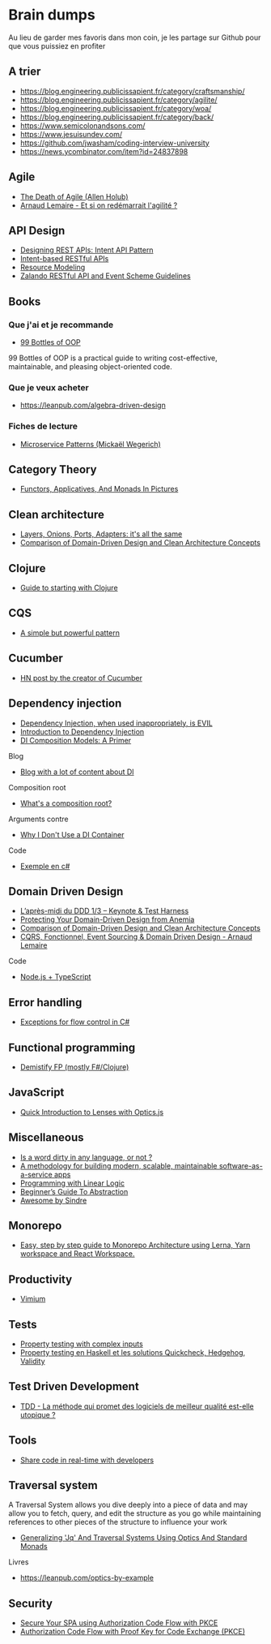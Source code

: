 # Brain dumps

Au lieu de garder mes favoris dans mon coin, je les partage sur Github pour que vous puissiez en profiter

## A trier

- https://blog.engineering.publicissapient.fr/category/craftsmanship/
- https://blog.engineering.publicissapient.fr/category/agilite/
- https://blog.engineering.publicissapient.fr/category/woa/
- https://blog.engineering.publicissapient.fr/category/back/
- https://www.semicolonandsons.com/
- https://www.jesuisundev.com/
- https://github.com/jwasham/coding-interview-university
- https://news.ycombinator.com/item?id=24837898

## Agile

- [The Death of Agile (Allen Holub)](https://www.youtube.com/watch?v=HZyRQ8Uhhmk)
- [Arnaud Lemaire - Et si on redémarrait l'agilité ?](https://www.youtube.com/watch?v=sZbmP0JZHBs)

## API Design

- [Designing REST APIs: Intent API Pattern](https://dzone.com/articles/rest-api-design-intent-api-pattern)
- [Intent-based RESTful APIs](https://blog.ecitele.com/intent-based-restful-apis)
- [Resource Modeling](https://www.thoughtworks.com/insights/blog/rest-api-design-resource-modeling)
- [Zalando RESTful API and Event Scheme Guidelines](https://opensource.zalando.com/restful-api-guidelines/)

## Books

### Que j'ai et je recommande

- [99 Bottles of OOP](https://sandimetz.com/99bottles)

99 Bottles of OOP is a practical guide to writing cost-effective, maintainable, and pleasing object-oriented code. 

### Que je veux acheter

- https://leanpub.com/algebra-driven-design

### Fiches de lecture

- [Microservice Patterns (Mickaël Wegerich)](https://medium.com/@mickalwegerich/fiche-de-lecture-microservice-patterns-chris-richardson-a622eb139f75)

## Category Theory

- [Functors, Applicatives, And Monads In Pictures](https://adit.io/posts/2013-04-17-functors,_applicatives,_and_monads_in_pictures.html)

## Clean architecture

- [Layers, Onions, Ports, Adapters: it's all the same](https://blog.ploeh.dk/2013/12/03/layers-onions-ports-adapters-its-all-the-same/)
- [Comparison of Domain-Driven Design and Clean Architecture Concepts](https://khalilstemmler.com/articles/software-design-architecture/domain-driven-design-vs-clean-architecture/)

## Clojure

- [Guide to starting with Clojure](https://grison.me/2020/04/04/starting-with-clojure/)

## CQS

- [A simple but powerful pattern](https://www.dotnetcurry.com/patterns-practices/1461/command-query-separation-cqs)

## Cucumber

- [HN post by the creator of Cucumber](https://news.ycombinator.com/item?id=10194242)

## Dependency injection

- [Dependency Injection, when used inappropriately, is EVIL](https://www.tonymarston.net/php-mysql/dependency-injection-is-evil.html)
- [Introduction to Dependency Injection](https://kariera.future-processing.pl/blog/introduction-to-dependency-injection/)
- [DI Composition Models: A Primer](https://blogs.cuttingedge.it/steven/posts/2019/di-composition-models-primer/)

Blog

- [Blog with a lot of content about DI](https://blogs.cuttingedge.it/steven/)

Composition root

- [What's a composition root?](https://blog.ploeh.dk/2011/07/28/CompositionRoot/)

Arguments contre

- [Why I Don't Use a DI Container](https://khalilstemmler.com/articles/software-design-architecture/coding-without-di-container/)

Code

- [Exemple en c#](https://github.com/timsommer/cqs-dotnetcurry-sample/tree/master/Cqs.SampleApp.Console/Cqs.SampleApp.Core/IoC)

## Domain Driven Design

- [L’après-midi du DDD 1/3 – Keynote & Test Harness](https://www.youtube.com/watch?v=qzygjKpFSq4)
- [Protecting Your Domain-Driven Design from Anemia](https://dzone.com/articles/protecting-your-domain-driven-design-from-anemia)
- [Comparison of Domain-Driven Design and Clean Architecture Concepts](https://khalilstemmler.com/articles/software-design-architecture/domain-driven-design-vs-clean-architecture/)
- [CQRS, Fonctionnel, Event Sourcing & Domain Driven Design - Arnaud Lemaire](https://www.youtube.com/watch?v=qBLtZN3p3FU)

Code
- [Node.js + TypeScript](https://github.com/stemmlerjs/white-label)

## Error handling

- [Exceptions for flow control in C#](https://enterprisecraftsmanship.com/posts/exceptions-for-flow-control/)

## Functional programming

- [Demistify FP (mostly F#/Clojure)](https://www.demystifyfp.com/)

## JavaScript

- [Quick Introduction to Lenses with Optics.js](https://www.youtube.com/watch?v=vf3P_i1IMtU)

## Miscellaneous

- [Is a word dirty in any language, or not ?](http://wordsafety.com/)
- [A methodology for building modern, scalable, maintainable software-as-a-service apps](https://12factor.net/)
- [Programming with Linear Logic](https://www.cs.cmu.edu/~cmartens/thesis/)
- [Beginner’s Guide To Abstraction](https://jesseduffield.com/beginners-guide-to-abstraction/)
- [Awesome by Sindre](https://github.com/sindresorhus/awesome)

## Monorepo

- [Easy, step by step guide to Monorepo Architecture using Lerna, Yarn workspace and React Workspace.](https://medium.com/@bijayshrestha/easy-step-by-step-guide-to-monorepo-architecture-using-lerna-yarn-workspace-and-react-workspace-5255d3e9447)

## Productivity

- [Vimium](http://vimium.github.io/)

## Tests

- [Property testing with complex inputs](https://www.hillelwayne.com/post/property-testing-complex-inputs/)
- [Property testing en Haskell et les solutions Quickcheck, Hedgehog, Validity](https://www.fpcomplete.com/blog/quickcheck-hedgehog-validity/)

## Test Driven Development

- [TDD - La méthode qui promet des logiciels de meilleur qualité est-elle utopique ?](https://www.linkedin.com/pulse/tdd-la-m%25C3%25A9thode-qui-promet-des-logiciels-de-meilleur-lenselle)

## Tools

- [Share code in real-time with developers](https://codeshare.io/)

## Traversal system

A Traversal System allows you dive deeply into a piece of data and may allow you to fetch, query, and edit the structure as you go while maintaining references to other pieces of the structure to influence your work

- [Generalizing 'Jq' And Traversal Systems Using Optics And Standard Monads](https://chrispenner.ca/posts/traversal-systems)

Livres

- https://leanpub.com/optics-by-example

## Security

- [Secure Your SPA using Authorization Code Flow with PKCE](https://espressocoder.com/2019/10/28/secure-your-spa-with-authorization-code-flow-with-pkce/)
- [Authorization Code Flow with Proof Key for Code Exchange (PKCE)](https://auth0.com/docs/flows/authorization-code-flow-with-proof-key-for-code-exchange-pkce)

